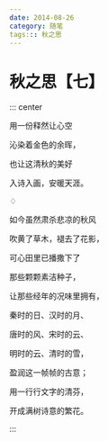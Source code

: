 ```yaml
---
date: 2014-08-26
category: 随笔
tags::: 秋之思
---
```


# 秋之思【七】

::: center

用一份释然让心空

沁染着金色的余晖，

也让这清秋的美好

入诗入画，安暖天涯。

♢

如今虽然肃杀悲凉的秋风

吹黄了草木，褪去了花影，

可心田里已播撒下了

那些颗颗素洁种子，

让那些经年的况味里拥有，

秦时的日、汉时的月、

唐时的风、宋时的云、

明时的云、清时的雪，

盈润这一帧帧的古意；

用一行行文字的清芬，

开成满树诗意的繁花。

:::
